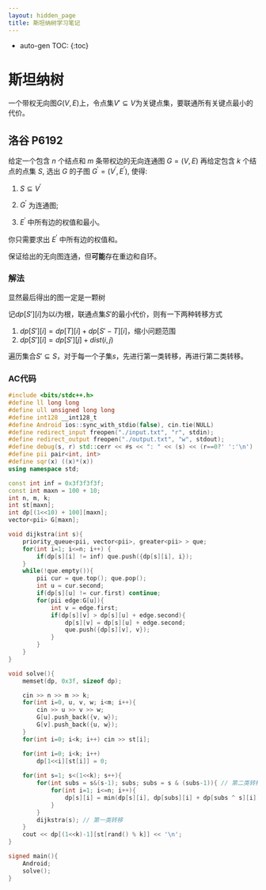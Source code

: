 ```yaml
---
layout: hidden_page
title: 斯坦纳树学习笔记
---
```


* auto-gen TOC:
{:toc}
# 斯坦纳树

一个带权无向图$G(V,E)$上，令点集$V'\subseteq V$为关键点集，要联通所有关键点最小的代价。



## 洛谷 P6192

给定一个包含 $n$ 个结点和 $m$ 条带权边的无向连通图 $G=(V, E)$
再给定包含 $k$ 个结点的点集 $S,$ 选出 $G$ 的子图 $G^{\prime}=\left(V^{\prime}, E^{\prime}\right),$ 使得:
1. $S \subseteq V^{\prime}$

2. $G^{\prime}$ 为连通图;

3. $E^{\prime}$ 中所有边的权值和最小。


你只需要求出 $E^{\prime}$ 中所有边的权值和。

保证给出的无向图连通，但**可能**存在重边和自环。



### 解法

显然最后得出的图一定是一颗树

记$dp[S'][i]$为以$i$为根，联通点集$S'$的最小代价，则有一下两种转移方式

1.  $dp[S'][i]=dp[T][i]+dp[S'-T][i]$，缩小问题范围
2.  $dp[S'][i]=dp[S'][j]+dist(i,j)$

遍历集合$S'\subseteq S$，对于每一个子集$s$，先进行第一类转移，再进行第二类转移。



### AC代码

```c++
#include <bits/stdc++.h>
#define ll long long
#define ull unsigned long long
#define int128 __int128_t
#define Android ios::sync_with_stdio(false), cin.tie(NULL)
#define redirect_input freopen("./input.txt", "r", stdin);
#define redirect_output freopen("./output.txt", "w", stdout);
#define debug(s, r) std::cerr << #s << ": " << (s) << (r==0?' ':'\n')
#define pii pair<int, int>  
#define sqr(x) ((x)*(x))
using namespace std;

const int inf = 0x3f3f3f3f;
const int maxn = 100 + 10;
int n, m, k;
int st[maxn];
int dp[(1<<10) + 100][maxn];
vector<pii> G[maxn];

void dijkstra(int s){
    priority_queue<pii, vector<pii>, greater<pii> > que;
    for(int i=1; i<=n; i++) {
        if(dp[s][i] != inf) que.push({dp[s][i], i});
    }
    while(!que.empty()){
        pii cur = que.top(); que.pop();
        int u = cur.second;
        if(dp[s][u] != cur.first) continue;
        for(pii edge:G[u]){
            int v = edge.first;
            if(dp[s][v] > dp[s][u] + edge.second){
                dp[s][v] = dp[s][u] + edge.second;
                que.push({dp[s][v], v});
            }
        }
    }
}

void solve(){
    memset(dp, 0x3f, sizeof dp);

    cin >> n >> m >> k;
    for(int i=0, u, v, w; i<m; i++){
        cin >> u >> v >> w;
        G[u].push_back({v, w});
        G[v].push_back({u, w});
    }
    for(int i=0; i<k; i++) cin >> st[i];

    for(int i=0; i<k; i++)
        dp[1<<i][st[i]] = 0;
    
    for(int s=1; s<(1<<k); s++){ 
        for(int subs = s&(s-1); subs; subs = s & (subs-1)){ // 第二类转移
            for(int i=1; i<=n; i++){
                dp[s][i] = min(dp[s][i], dp[subs][i] + dp[subs ^ s][i]);
            }
        }
        dijkstra(s); // 第一类转移
    }
    cout << dp[(1<<k)-1][st[rand() % k]] << '\n';
}

signed main(){
    Android;
    solve();
}
```



